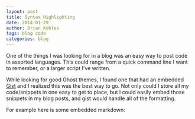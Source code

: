 ```yaml
---
layout: post
title: Syntax Highlighting
date: 2014-01-29
author: Brian Kohles
tags: blog code
categories: blog
---
```


One of the things I was looking for in a blog was an easy way to post code in assorted languages. This could range from a quick command line I want to remember, or a larger script I've written.

While looking for good Ghost themes, I found one that had an embedded [Gist](http://gist.github.org) and I realized this was the best way to go. Not only could I store all my code/snippets in one easy to get to place, but I could easily embed those snippets in my blog posts, and gist would handle all of the formatting.

For example here is some embedded markdown:

<script src="https://gist.github.com/briankohles/8702971.js"></script>
